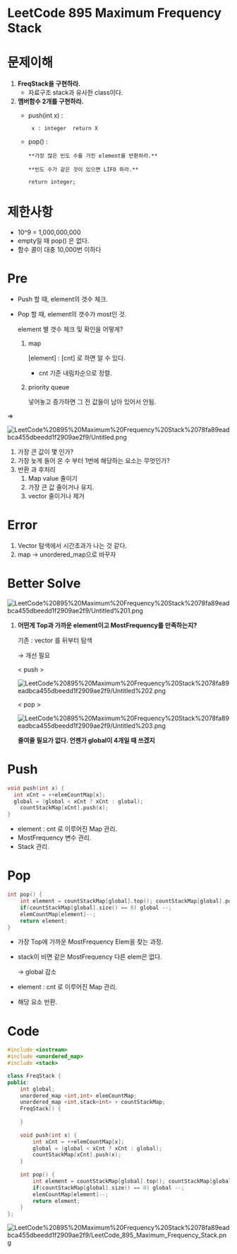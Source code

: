 # LeetCode 895 Maximum Frequency Stack

# 문제이해

1. **FreqStack을 구현하라.**
    - 자료구조 stack과 유사한 class이다.
2. **멤버함수 2개를 구현하라.**
    - push(int x) :

           x : integer  return X

    - pop() :

          **가장 많은 빈도 수를 가진 element를 반환하라.**

          **빈도 수가 같은 것이 있으면 LIFO 하라.**

          return integer;

# 제한사항

- 10^9 = 1,000,000,000
- empty일 때 pop() 은 없다.
- 함수 콜이 대충 10,000번 이하다

# Pre

- Push 할 때, element의 갯수 체크.
- Pop 할 때, element의 갯수가 most인 것.

    element 별 갯수 체크 및 확인을 어떻게?

    1. map

        [element] : [cnt] 로 하면 알 수 있다.
        + cnt 기준 내림차순으로 정렬.

    2. priority queue

        넣어놓고 증가하면 그 전 값들이 남아 있어서 안됨.

⇒ 

![LeetCode%20895%20Maximum%20Frequency%20Stack%2078fa89eadbca455dbeedd1f2909ae2f9/Untitled.png](LeetCode%20895%20Maximum%20Frequency%20Stack%2078fa89eadbca455dbeedd1f2909ae2f9/Untitled.png)

1. 가장 큰 값이 몇 인가?
2. 가장 늦게 들어 온 수 부터 1번에 해당하는 요소는 무엇인가?
3. 반환 과 후처리
    1. Map value 줄이기
    2. 가장 큰 값 줄이거나 유지.
    3. vector 줄이거나 제거

# Error

1. Vector 탐색에서 시간초과가 나는 것 같다.
2. map → unordered_map으로 바꾸자

# Better Solve

![LeetCode%20895%20Maximum%20Frequency%20Stack%2078fa89eadbca455dbeedd1f2909ae2f9/Untitled%201.png](LeetCode%20895%20Maximum%20Frequency%20Stack%2078fa89eadbca455dbeedd1f2909ae2f9/Untitled%201.png)

1. **어떤게 Top과 가까운 element이고 MostFrequency를 만족하는지?**

    기존 : vector 를 뒤부터 탐색

    → 개선 필요

    < push >

    ![LeetCode%20895%20Maximum%20Frequency%20Stack%2078fa89eadbca455dbeedd1f2909ae2f9/Untitled%202.png](LeetCode%20895%20Maximum%20Frequency%20Stack%2078fa89eadbca455dbeedd1f2909ae2f9/Untitled%202.png)

    < pop >

    ![LeetCode%20895%20Maximum%20Frequency%20Stack%2078fa89eadbca455dbeedd1f2909ae2f9/Untitled%203.png](LeetCode%20895%20Maximum%20Frequency%20Stack%2078fa89eadbca455dbeedd1f2909ae2f9/Untitled%203.png)

    **줄여줄 필요가 없다.  언젠가  global이 4개일 때 쓰겠지**

# Push

```cpp
void push(int x) {
  int xCnt = ++elemCountMap[x];
  global = (global < xCnt ? xCnt : global);
	countStackMap[xCnt].push(x);
}
```

- element : cnt  로 이루어진 Map 관리.
- MostFrequency  변수 관리.
- Stack 관리.

# Pop

```cpp
int pop() {
    int element = countStackMap[global].top(); countStackMap[global].pop(); 
    if(countStackMap[global].size() == 0) global --;
    elemCountMap[element]--;
    return element;
}
```

- 가장 Top에 가까운 MostFrequency Elem을 찾는 과정.
- stack이 비면 같은 MostFrequency 다른 elem은 없다.

    → global 감소

- element : cnt 로 이루어진 Map 관리.
- 해당 요소 반환.

# Code

```cpp
#include <iostream>
#include <unordered_map>
#include <stack>

class FreqStack {
public:
    int global;
    unordered_map <int,int> elemCountMap;
    unordered_map <int,stack<int> > countStackMap;
    FreqStack() {
        
    }
    
    void push(int x) {
        int xCnt = ++elemCountMap[x];
        global = (global < xCnt ? xCnt : global);
        countStackMap[xCnt].push(x);
    }
    
    int pop() {
        int element = countStackMap[global].top(); countStackMap[global].pop();
        if(countStackMap[global].size() == 0) global --;
        elemCountMap[element]--;
        return element;
    }
};
```

![LeetCode%20895%20Maximum%20Frequency%20Stack%2078fa89eadbca455dbeedd1f2909ae2f9/LeetCode_895_Maximum_Frequency_Stack.png](LeetCode%20895%20Maximum%20Frequency%20Stack%2078fa89eadbca455dbeedd1f2909ae2f9/LeetCode_895_Maximum_Frequency_Stack.png)